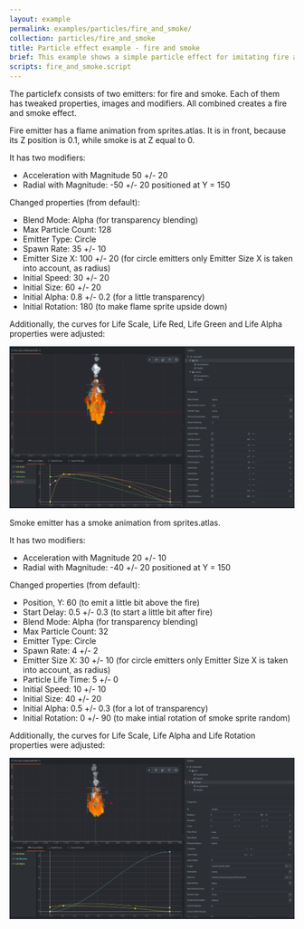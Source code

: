 ```yaml
---
layout: example
permalink: examples/particles/fire_and_smoke/
collection: particles/fire_and_smoke
title: Particle effect example - fire and smoke
brief: This example shows a simple particle effect for imitating fire and smoke.
scripts: fire_and_smoke.script
---
```


The particlefx consists of two emitters: for fire and smoke. Each of them has tweaked properties, images and modifiers. All combined creates a fire and smoke effect.

Fire emitter has a flame animation from sprites.atlas.
It is in front, because its Z position is 0.1, while smoke is at Z equal to 0.

It has two modifiers:
 - Acceleration with Magnitude 50 +/- 20
 - Radial with Magnitude: -50 +/- 20 positioned at Y = 150
 
Changed properties (from default):
 - Blend Mode: Alpha (for transparency blending)
 - Max Particle Count: 128
 - Emitter Type: Circle
 - Spawn Rate: 35 +/- 10
 - Emitter Size X: 100 +/- 20 (for circle emitters only Emitter Size X is taken into account, as radius)
 - Initial Speed: 30 +/- 20
 - Initial Size: 60 +/- 20
 - Initial Alpha: 0.8 +/- 0.2 (for a little transparency)
 - Initial Rotation: 180 (to make flame sprite upside down)
 
Additionally, the curves for Life Scale, Life Red, Life Green and Life Alpha properties were adjusted:

![fire](fire.png)


Smoke emitter has a smoke animation from sprites.atlas.

It has two modifiers:
 - Acceleration with Magnitude 20 +/- 10
 - Radial with Magnitude: -40 +/- 20 positioned at Y = 150
 
Changed properties (from default):
 - Position, Y: 60 (to emit a little bit above the fire)
 - Start Delay: 0.5 +/- 0.3 (to start a little bit after fire)
 - Blend Mode: Alpha (for transparency blending)
 - Max Particle Count: 32
 - Emitter Type: Circle
 - Spawn Rate: 4 +/- 2
 - Emitter Size X: 30 +/- 10  (for circle emitters only Emitter Size X is taken into account, as radius)
 - Particle Life Time: 5 +/- 0
 - Initial Speed: 10 +/- 10
 - Initial Size: 40 +/- 20
 - Initial Alpha: 0.5 +/- 0.3 (for a lot of transparency)
 - Initial Rotation: 0 +/- 90 (to make intial rotation of smoke sprite random)
 
 Additionally, the curves for Life Scale, Life Alpha and Life Rotation properties were adjusted:
 
 ![smoke](smoke.png)
